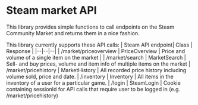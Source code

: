 # Steam market API
This library provides simple functions to call endpoints on the Steam Community Market and returns them in a nice fashion.

This library currently supports these API calls:
| Steam API endpoint| Class | Response |
|--|--|--|
| /market/priceoverview | PriceOverview | Price and volume of a single item on the market |
| /market/search | MarketSearch | Sell- and buy prices, volume and item info of multiple items on the market
| /market/pricehistory | MarketHistory | All recorded price history including volume sold, price and date.
| /inventory | Inventory | All items in the inventory of a user for a particular game.
| /login | SteamLogin | Cookie containing sessionId for API calls that require user to be logged in (e.g. /market/pricehistory)
